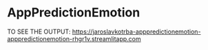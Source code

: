 # AppPredictionEmotion

TO SEE THE OUTPUT: https://jaroslavkotrba-apppredictionemotion-apppredictionemotion-rhgr1v.streamlitapp.com
